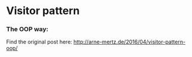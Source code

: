 # Visitor pattern

### The OOP way:
Find the original post here: http://arne-mertz.de/2016/04/visitor-pattern-oop/
